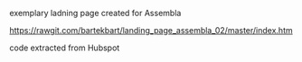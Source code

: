 exemplary ladning page created for Assembla

https://rawgit.com/bartekbart/landing_page_assembla_02/master/index.htm

code extracted from Hubspot
